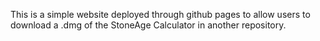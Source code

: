 This is a simple website deployed through github pages to allow users to download a .dmg of the StoneAge Calculator in another repository.
